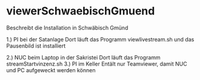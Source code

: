 # viewerSchwaebischGmuend
Beschreibt die Installation in Schwäbisch Gmünd

1.) PI bei der Satanlage
Dort läuft das Programm viewlivestream.sh und das Pausenbild ist installiert

2.) NUC beim Laptop in der Sakristei
Dort läuft das Programm streamStartvinzenz.sh
3.) PI im Keller
Entält nur Teamviewer, damit NUC und PC aufgeweckt werden können

